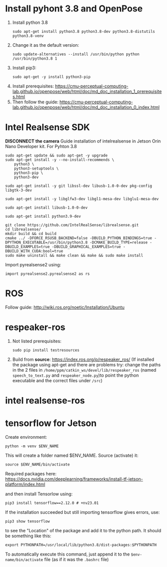 # Install pyhont 3.8 and OpenPose
1. Install python 3.8
   ```
   sudo apt-get install python3.8 python3.8-dev python3.8-distutils python3.8-venv
   ```
2. Change it as the default version:
   ```
   sudo update-alternatives --install /usr/bin/python python /usr/bin/python3.8 1
   ```
3. Install pip3:
   ```
   sudo apt-get -y install python3-pip
   ```
4. Install prerequisites: https://cmu-perceptual-computing-lab.github.io/openpose/web/html/doc/md_doc_installation_1_prerequisites.html
5. Then follow the guide: https://cmu-perceptual-computing-lab.github.io/openpose/web/html/doc/md_doc_installation_0_index.html
# Intel Realsense SDK
**DISCONNECT the camera**
Guide installation of intelrealsense in Jetson Orin Nano Developer kit. 
For Pyhton 3.8

```
sudo apt-get update && sudo apt-get -y upgrade
sudo apt-get install -y --no-install-recommends \
    python3 \
    python3-setuptools \
    python3-pip \
    python3-dev

sudo apt-get install -y git libssl-dev libusb-1.0-0-dev pkg-config libgtk-3-dev

sudo apt-get install -y libglfw3-dev libgl1-mesa-dev libglu1-mesa-dev

sudo apt-get install libusb-1.0-0-dev

sudo apt-get install python3.9-dev

git clone https://github.com/IntelRealSense/librealsense.git
cd librealsense/
mkdir build && cd build
cmake ../ -DFORCE_RSUSB_BACKEND=false -DBUILD_PYTHON_BINDINGS=true -DPYTHON_EXECUTABLE=/usr/bin/python3.8 -DCMAKE_BUILD_TYPE=release -DBUILD_EXAMPLES=true -DBUILD_GRAPHICAL_EXAMPLES=true -DBUILD_WITH_CUDA:bool=true
sudo make uninstall && make clean && make && sudo make install
```

Import pyrealsense2 using:
```
import pyrealsense2.pyrealsense2 as rs
```
# ROS
Follow guide: http://wiki.ros.org/noetic/Installation/Ubuntu
# respeaker-ros
1. Not listed prerequisites:
   ```
   sudo pip install testresources
   ```
2. Build from **source**: https://index.ros.org/p/respeaker_ros/
   (If installed the package using apt-get and there are problems try: change the paths in the 2 files in `/home/ppm/catkin_ws/devel/lib/respeaker_ros` (named `speech_to_text.py` and `respeaker_node.py`)to point the python executable and the correct files under `/src`)
# intel realsense-ros

# tensorflow for Jetson
Create environment:
```
python -m venv $ENV_NAME
```
This will create a folder named $ENV_NAME. Source (activate) it:
```
source $ENV_NAME/bin/activate
```
Required packages here: https://docs.nvidia.com/deeplearning/frameworks/install-tf-jetson-platform/index.html

and then install Tensorlow using:
```
pip3 install tensorflow==2.12.0 # +nv23.01
```
If the installation succeeded but still importing tensorflow gives errors, use:
```
pip3 show tensorflow
```
to see the "Location" of the package and add it to the python path. It should be something like this:
```
export PYTHONPATH=/usr/local/lib/python3.8/dist-packages:$PYTHONPATH
```
To automatically execute this command, just append it to the `$env-name/bin/activate` file (as if it was the `.bashrc` file)
